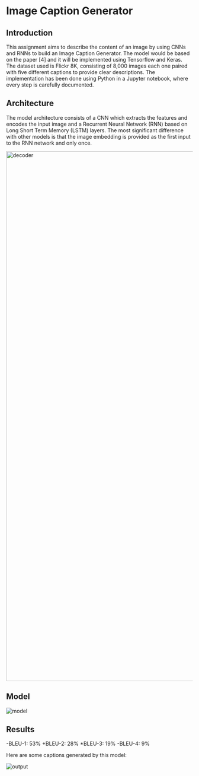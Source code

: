 # Image Caption Generator

## Introduction
This assignment aims to describe the content of an image by using CNNs and RNNs to build an Image Caption Generator. The model would be based on the paper [4] and it will be implemented using Tensorflow and Keras. The dataset used is Flickr 8K, consisting of 8,000 images each one paired with five different captions to provide clear descriptions. The implementation has been done using Python in a Jupyter notebook, where every step is carefully documented.

## Architecture
The model architecture consists of a CNN which extracts the features and encodes the input image and a Recurrent Neural Network (RNN) based on Long Short Term Memory (LSTM) layers. The most significant difference with other models is that the image embedding is provided as the first input to the RNN network and only once.

<img width="1430" alt="decoder" src="https://user-images.githubusercontent.com/117024021/211224924-f84e80e8-d8d3-4c07-be1a-0e868f7b2883.png">

## Model

![model](https://user-images.githubusercontent.com/117024021/211224971-6cfa9244-76db-4a01-80ae-f36351f5b83d.png)

## Results
-BLEU-1:  53%
+BLEU-2:  28%
*BLEU-3:  19%
-BLEU-4:  9%

Here are some captions generated by this model:

![output](https://user-images.githubusercontent.com/117024021/211225142-be039443-0b4f-48f3-aed3-f03eda121ef2.jpg)




